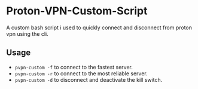 # Proton-VPN-Custom-Script

A custom bash script i used to quickly connect and disconnect from proton vpn using the cli.

## Usage
- `pvpn-custom -f` to connect to the fastest server.
- `pvpn-custom -r` to connect to the most reliable server.
- `pvpn-custom -d` to disconnect and deactivate the kill switch.
